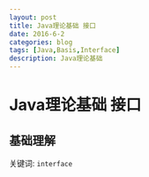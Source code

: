 ```yaml
---
layout: post
title: Java理论基础 接口
date: 2016-6-2
categories: blog
tags: [Java,Basis,Interface]
description: Java理论基础
---
```

 Java理论基础 接口
 ================

## 基础理解
关键词: `interface`
